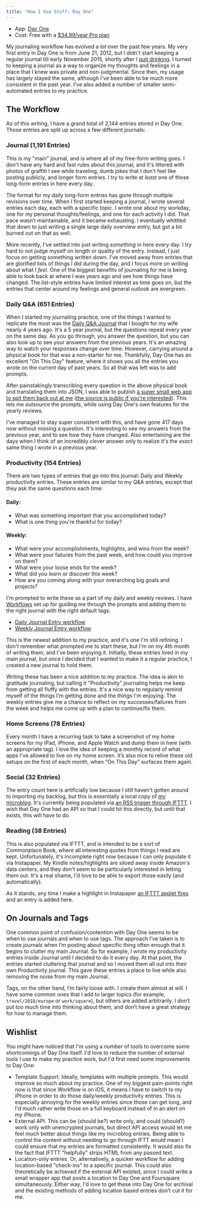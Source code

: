 ```yaml
---
title: "How I Use Stuff: Day One"
---
```


* App: [Day One](http://dayoneapp.com/)
* Cost:  Free with a [$34.99/year Pro plan](http://help.dayoneapp.com/day-one-2-0/day-one-pricing-features-guide)

My journaling workflow has evolved a _lot_ over the past few years. My very
first entry in Day One is from June 21, 2012, but I didn't start keeping a
regular journal till early November 2015, shortly after I [quit
drinking][quitting]. I turned to keeping a journal as a way to organize my
thoughts and feelings in a place that I knew was private and non-judgmental.
Since then, my usage has largely stayed the same, although I've been able to
be much more consistent in the past year. I've also added a number of smaller
semi-automated entries to my practice.

[quitting]: /blog/quitting

## The Workflow
As of this writing, I have a grand total of 2,144 entries stored in Day One.
Those entries are split up across a few different journals:

### Journal (1,191 Entries)
This is my "main" journal, and is where all of my free-form writing goes. I
don't have any hard and fast rules about this journal, and it's littered with
photos of graffiti I see while traveling, dumb jokes that I don't feel like
posting publicly, and longer form entries. I try to write at _least_ one of
those long-form entries in here every day.

The format for my daily long-form entries has gone through multiple revisions
over time. When I first started keeping a journal, I wrote several entries
each day, each with a specific topic. I wrote one about my workday, one for my
personal thoughts/feelings, and one for each activity I did. That pace wasn’t
maintainable, and it became exhausting. I eventually whittled that down to
just writing a single large daily overview entry, but got a bit burned out on
that as well.

More recently, I've settled into just writing _something_ in here every day. I
try hard to not judge myself on length or quality of the entry. Instead, I
just focus on getting something written down. I've moved away from entries
that are glorified lists of things I did during the day, and I focus more on
writing about what I _feel_. One of the biggest benefits of journaling for me
is being able to look back at where I was years ago and see how things have
changed. The list-style entries have limited interest as time goes on, but the
entries that center around my feelings and general outlook are evergreen.

### Daily Q&A (651 Entries)
When I started my journaling practice, one of the things I wanted to replicate
the most was the [Daily Q&A Journal][physical-q-a-journal] that I bought for
my wife nearly 4 years ago. It's a 5 year journal, but the questions repeat
every year on the same day. As you go through, you answer the question, but
you can also look up to see your answers from the previous years. It's an
amazing way to watch your responses change over time. However, carrying around
a physical book for that was a non-starter for me. Thankfully, Day One has an
excellent "On This Day" feature, where it shows you all the entries you wrote
on the current day of past years. So all that was left was to add prompts.

[physical-q-a-journal]: https://www.amazon.com/Day-5-Year-Journal-Potter-Style/dp/0307719774

After painstakingly transcribing every question in the above physical book and
translating them into JSON, I was able to publish [a super small web app to
spit them back out at me][daily-prompt] ([the source is public if you're
interested][daily-prompt-source]). This lets me outsource the prompts, while
using Day One's own features for the yearly reviews.

[daily-prompt]: http://daily-journal-prompt.herokuapp.com/
[daily-prompt-source]: https://github.com/gfontenot/daily-journal

I've managed to stay super consistent with this, and have gone 417 days now
without missing a question. It's interesting to see my answers from the
previous year, and to see how they have changed. Also entertaining are the
days when I think of an incredibly clever answer only to realize it's the
_exact_ same thing I wrote in a previous year.

### Productivity (154 Entries)
There are two types of entries that go into this journal: Daily and Weekly
productivity entries. These entries are similar to my Q&A entries, except that
they ask the same questions each time:

#### Daily:
* What was something important that you accomplished today?
* What is one thing you're thankful for today?

#### Weekly:
* What were your accomplishments, highlights, and wins from the week?
* What were your failures from the past week, and how could you improve on them?
* What were your loose ends for the week?
* What did you learn or discover this week?
* How are you coming along with your overarching big goals and projects?

I'm prompted to write these as a part of my daily and weekly reviews. I have
[Workflows] set up for guiding me through the prompts and adding them to the
right journal with the right default tags:

[Workflows]: https://www.workflow.is/

 * [Daily Journal Entry workflow](https://workflow.is/workflows/0881f818e77048c4a310e8d853237505)
 * [Weekly Journal Entry workflow](https://workflow.is/workflows/52e62dc773544e1fae78f24507a17b58)

This is the newest addition to my practice, and it's one I'm still refining. I
don't remember what prompted me to start these, but I'm on my 4th month of
writing them, and I've been enjoying it. Initially, these entries lived in my
main journal, but once I decided that I wanted to make it a regular practice,
I created a new journal to hold them.

Writing these has been a nice addition to my practice. The idea is akin to
gratitude journaling, but calling it "Productivity" journaling helps me keep
from getting all fluffy with the entries. It's a nice way to regularly remind
myself of the things I'm getting done and the things I'm enjoying.  The weekly
entries give me a chance to reflect on my successes/failures from the week and
helps me come up with a plan to continue/fix them.

### Home Screens (78 Entries)
Every month I have a recurring task to take a screenshot of my home screens
for my iPad, iPhone, and Apple Watch and dump them in here (with an
appropriate tag). I love the idea of keeping a monthly record of what apps
I've allowed to live on my home screen. It’s also nice to relive these old
setups on the first of each month, when “On This Day” surfaces them again.

### Social (32 Entries)
The entry count here is artificially low because I _still_ haven't gotten
around to importing my backlog, but this is essentially a local copy of [my
microblog](https://micro.gordonfontenot.com). It's currently being populated
via [an RSS trigger through IFTTT][microblog-ifttt]. I wish that Day One had
an API so that I could hit this directly, but until that exists, this will
have to do.

[microblog-ifttt]: https://ifttt.com/applets/52590350d-create-new-journal-entries-from-microblog-posts

### Reading (38 Entries)
This is also populated via IFTTT, and is intended to be a sort of Commonplace
Book, where all interesting quotes from things I read are kept. Unfortunately,
it's incomplete right now because I can only populate it via Instapaper. My
Kindle notes/highlights are siloed away inside Amazon's data centers, and they
don't seem to be particularly interested in letting them out. It's a real
shame, I'd love to be able to export those easily (and automatically).

As it stands, any time I make a highlight in Instapaper [an IFTTT applet
fires][instapaper-ifttt] and an entry is added here.

[instapaper-ifttt]: https://ifttt.com/applets/68248714d-if-new-highlight-then-create-journal-entry

## On Journals and Tags
One common point of confusion/contention with Day One seems to be when to use
journals and when to use tags. The approach I’ve taken is to create journals
when I’m posting about specific thing often enough that it begins to clutter
my main Journal. So for example, I wrote my productivity entries inside
Journal until I decided to do it every day. At that point, the entries started
cluttering that journal and so I moved them all out into their own
Productivity journal. This gave these entries a place to live while also
removing the noise from my main Journal.

Tags, on the other hand, I’m fairly loose with. I create them almost at will.
I have some common ones that I add to larger topics (for example,
`travel/2018/europe` or `work/square`), but others are added arbitrarily. I
don’t put too much time into thinking about them, and don’t have a great
strategy for how to manage them.

## Wishlist
You might have noticed that I'm using a _number_ of tools to overcome some
shortcomings of Day One itself. I'd love to reduce the number of external
tools I use to make my practice work, but I'd first need some improvements to
Day One:

* Template Support. Ideally, templates with multiple prompts. This would
  improve so much about my practice. One of my biggest pain-points right now
  is that since Workflow is on iOS, it means I have to switch to my iPhone in
  order to do those daily/weekly productivity entries. This is especially
  annoying for the weekly entries since those can get long, and I'd much
  rather write those on a full keyboard instead of in an alert on my iPhone.
* External API. This can be (should be?) write only, and could (should?) work
  only with unencrypted journals, but direct API access would let me feel
  _much_ better about things like my microblog entries. Being able to control
  the content without needing to go through IFTT would mean I could ensure
  that my entries are formatted consistently. It would also fix the fact that
  IFTTT "helpfully" strips HTML from any passed text.
* Location-only entries. Or, alternatively, a quicker workflow for adding
  location-based "check-ins" to a specific journal. This could also
  theoretically be achieved if the external API existed, since I could write a
  small wrapper app that posts a location to Day One and Foursquare
  simultaneously. Either way, I'd love to get these into Day One for archival
  and the existing methods of adding location based entries don’t cut it for
  me.
